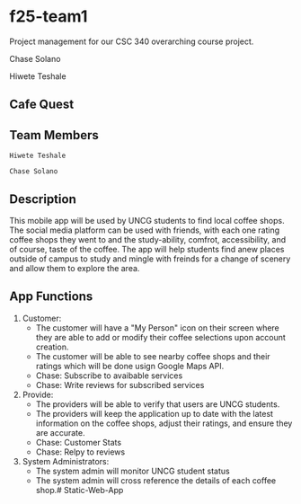 # f25-team1
Project management for our CSC 340 overarching course project. 

Chase Solano

Hiwete Teshale

## Cafe Quest

## Team Members
    Hiwete Teshale
    
    Chase Solano

## Description
This mobile app will be used by UNCG students to find local coffee shops. The social media platform can be used with friends, with each one rating coffee shops they went to and the study-ability, comfrot, accessibility, and of course, taste of the coffee. The app will help students find anew places outside of campus to study and mingle with freinds for a change of scenery and allow them to explore the area.

## App Functions
1. Customer:
    - The customer will have a "My Person" icon on their screen where they are able to add or modify their coffee selections upon account creation.
    - The customer will be able to see nearby coffee shops and their ratings which will be done usign Google Maps API.
    - Chase: Subscribe to avaibable services
    - Chase: Write reviews for subscribed services
2. Provide:
    - The providers will be able to verify that users are UNCG students.
    - The providers will keep the application up to date with the latest information on the coffee shops, adjust their ratings, and ensure they are accurate.
    - Chase: Customer Stats
    - Chase: Relpy to reviews
3. System Administrators:
    - The system admin will monitor UNCG student status
    - The system admin will cross reference the details of each coffee shop.#   S t a t i c - W e b - A p p 
 
 
